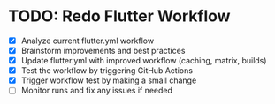 # TODO: Redo Flutter Workflow

- [x] Analyze current flutter.yml workflow
- [x] Brainstorm improvements and best practices
- [x] Update flutter.yml with improved workflow (caching, matrix, builds)
- [x] Test the workflow by triggering GitHub Actions
- [x] Trigger workflow test by making a small change
- [ ] Monitor runs and fix any issues if needed
